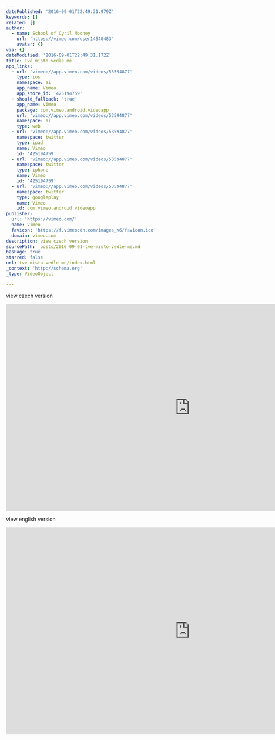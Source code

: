 ```yaml
---
datePublished: '2016-09-01T22:49:31.979Z'
keywords: []
related: []
author:
  - name: School of Cyril Mooney
    url: 'https://vimeo.com/user14540483'
    avatar: {}
via: {}
dateModified: '2016-09-01T22:49:31.172Z'
title: Tvé místo vedle mě
app_links:
  - url: 'vimeo://app.vimeo.com/videos/53594877'
    type: ios
    namespace: ai
    app_name: Vimeo
    app_store_id: '425194759'
  - should_fallback: 'true'
    app_name: Vimeo
    package: com.vimeo.android.videoapp
    url: 'vimeo://app.vimeo.com/videos/53594877'
    namespace: ai
    type: web
  - url: 'vimeo://app.vimeo.com/videos/53594877'
    namespace: twitter
    type: ipad
    name: Vimeo
    id: '425194759'
  - url: 'vimeo://app.vimeo.com/videos/53594877'
    namespace: twitter
    type: iphone
    name: Vimeo
    id: '425194759'
  - url: 'vimeo://app.vimeo.com/videos/53594877'
    namespace: twitter
    type: googleplay
    name: Vimeo
    id: com.vimeo.android.videoapp
publisher:
  url: 'https://vimeo.com/'
  name: Vimeo
  favicon: 'https://f.vimeocdn.com/images_v6/favicon.ico'
  domain: vimeo.com
description: view czech version
sourcePath: _posts/2016-09-01-tve-misto-vedle-me.md
hasPage: true
starred: false
url: tve-misto-vedle-me/index.html
_context: 'http://schema.org'
_type: VideoObject

---
```

view czech version

<iframe src="https://cdn.embedly.com/widgets/media.html?src=https%3A%2F%2Fplayer.vimeo.com%2Fvideo%2F53594877&amp;url=https%3A%2F%2Fvimeo.com%2F53594877&amp;image=https%3A%2F%2Fi.vimeocdn.com%2Fvideo%2F505330533_1280.jpg&amp;key=b7d04c9b404c499eba89ee7072e1c4f7&amp;type=text%2Fhtml&amp;schema=vimeo" width="1000" height="563" scrolling="no" frameborder="0" allowfullscreen="" style=""></iframe>

view english version

<iframe src="https://cdn.embedly.com/widgets/media.html?src=https%3A%2F%2Fplayer.vimeo.com%2Fvideo%2F101730250&amp;url=https%3A%2F%2Fvimeo.com%2F101730250&amp;image=https%3A%2F%2Fi.vimeocdn.com%2Fvideo%2F502466932_960.jpg&amp;key=b7d04c9b404c499eba89ee7072e1c4f7&amp;type=text%2Fhtml&amp;schema=vimeo" width="1000" height="563" scrolling="no" frameborder="0" allowfullscreen="" style=""></iframe>